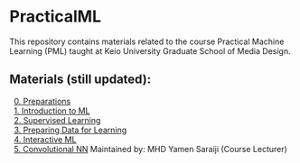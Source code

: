 # PracticalML

This repository contains materials related to the course Practical Machine Learning (PML) taught at Keio University Graduate School of Media Design.

## Materials (still updated):

&nbsp;&nbsp;[0. Preparations](https://github.com/mrayy/PracticalML/blob/master/0.%20Preparations/0.%20Preparations.ipynb)
<br>&nbsp;&nbsp;[1. Introduction to ML](https://github.com/mrayy/PracticalML/blob/master/1.%20Introduction%20to%20ML/Session%201.ipynb)
<br>&nbsp;&nbsp;[2. Supervised Learning](https://github.com/mrayy/PracticalML/blob/master/2.%20ML%20Algorithms/Session%202.ipynb)
<br>&nbsp;&nbsp;[3. Preparing Data for Learning](https://github.com/mrayy/PracticalML/blob/master/3.%20Data%20Preparation/Session%203.ipynb)
<br>&nbsp;&nbsp;[4. Interactive ML](https://github.com/mrayy/PracticalML/blob/master/4.%20Interactive%20ML/Session%204.ipynb)
<br>&nbsp;&nbsp;[5. Convolutional NN](https://github.com/mrayy/PracticalML/blob/master/5.%20CNN/Session%205.ipynb) 
Maintained by: MHD Yamen Saraiji (Course Lecturer)
